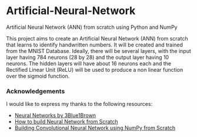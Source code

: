 # Artificial-Neural-Network
Artificial Neural Network (ANN) from scratch using Python and NumPy

This project aims to create an Artificial Neural Network (ANN) from scratch that learns to identify handwritten numbers. It will be created and trained from the MNIST Database. Ideally, there will be several layers, with the input layer having 784 neurons (28 by 28) and the output layer having 10 neurons. The hidden layers will have about 16 neurons each and the Rectified Linear Unit (ReLU) will be used to produce a non linear function over the sigmoid function. 

### Acknowledgements
I would like to express my thanks to the following resources:

- [Neural Networks by 3Blue1Brown](https://www.3blue1brown.com/topics/neural-networks)
- [How to build Neural Network from Scratch](https://www.freecodecamp.org/news/building-a-neural-network-from-scratch/)
- [Building Convolutional Neural Network using NumPy from Scratch](https://www.linkedin.com/pulse/building-convolutional-neural-network-using-numpy-from-ahmed-gad)
